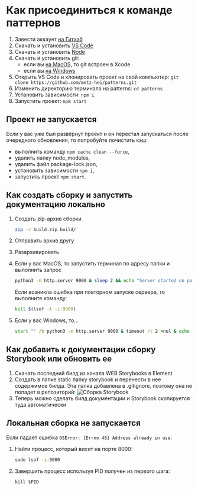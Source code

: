 # Как присоединиться к команде паттернов

1. Завести аккаунт [на Гитхаб](https://github.com/)
2. Скачать и установить [VS Code](https://code.visualstudio.com/)
3. Скачать и установить [Node](https://nodejs.org/en/download/prebuilt-installer)
4. Скачать и установить git:
   - если вы [на MacOS](https://developer.apple.com/xcode/), то git встроен в Xcode
   - если вы [на Windows](https://git-scm.com/downloads/win)
5. Открыть VS Code и клонировать проект на свой компьютер: ```git clone https://github.com/metz-hei/patterns.git```
6. Изменить директорию терминала на patterns: ```cd patterns```
7. Установить зависимости: ```npm i```
8. Запустить проект: ```npm start```

## Проект не запускается

Если у вас уже был развёрнут проект и он перестал запускаться после очередного обновления, то попробуйте почистить кэш:

- выполнить команду `npm cache clean --force`,
- удалить папку node_modules,
- удалить файл package-lock.json,
- установить зависимости `npm i`,
- запустить проект `npm start`.

## Как создать сборку и запустить документацию локально

1. Создать zip-архив сборки

   ```bash
   zip -r build.zip build/
   ```

2. Отправить архив другу
3. Разархивировать
4. Если у вас MacOS, то запустить терминал по адресу папки и выполнить запрос

   ```bash
   python3 -m http.server 9000 & sleep 2 && echo "Server started on port 9000" && open http://localhost:9000
   ```

   Если возникла ошибка при повторном запуске сервера, то выполните команду:

   ```bash
   kill $(lsof -t -i:9000)
   ```

5. Если у вас Windows, то...

   ```cmd
   start "" /b python3 -m http.server 9000 & timeout /t 2 >nul & echo Server started on port 9000 & start "" http://localhost:9000
   ```

## Как добавить к документации сборку Storybook или обновить ее

1. Скачать последний билд из канала WEB Storybooks в Element
2. Создать в папке static папку storybook и перенести в нее содержимое билда. Эта папка добавлена в .gitignore, поэтому она не попадет в репозиторий:
   ![Сборка Storybook](/img/storybook.png)
3. Теперь можно сделать билд документации и Storybook скопируется туда автоматически

## Локальная сборка не запускается

Если падает ошибка `OSError: [Errno 48] Address already in use`:

1. Найти процесс, который висит на порте 8000:

   ```cmd
   sudo lsof -i:9000
   ```

2. Завершить процесс используя PID получен из первого шага:

   ```cmd
   kill $PID
   ```
